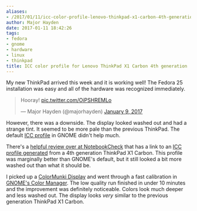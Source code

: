 ```yaml
---
aliases:
- /2017/01/11/icc-color-profile-lenovo-thinkpad-x1-carbon-4th-generation/
author: Major Hayden
date: 2017-01-11 18:42:26
tags:
- fedora
- gnome
- hardware
- linux
- thinkpad
title: ICC color profile for Lenovo ThinkPad X1 Carbon 4th generation
---
```


My new ThinkPad arrived this week and it is working well! The Fedora 25 installation was easy and all of the hardware was recognized immediately.

<blockquote class="twitter-tweet tw-align-center" data-width="500">
  <p lang="en" dir="ltr">
    Hooray! <a href="https://t.co/OiPSHREMLo">pic.twitter.com/OiPSHREMLo</a>
  </p>

  <p>
    &mdash; Major Hayden (@majorhayden) <a href="https://twitter.com/majorhayden/status/818490272036298753">January 9, 2017</a>
  </p>
</blockquote>



However, there was a downside. The display looked washed out and had a strange tint. It seemed to be more pale than the previous ThinkPad. The default [ICC profile][1] in GNOME didn't help much.

There's a [helpful review over at NotebookCheck][2] that has a link to an [ICC profile generated][3] from a 4th generation ThinkPad X1 Carbon. This profile was marginally better than GNOME's default, but it still looked a bit more washed out than what it should be.

I picked up a [ColorMunki Display][4] and went through a fast calibration in [GNOME's Color Manager][5]. The low quality run finished in under 10 minutes and the improvement was definitely noticeable. Colors look much deeper and less washed out. The display looks _very_ similar to the previous generation ThinkPad X1 Carbon.

 [1]: https://en.wikipedia.org/wiki/ICC_profile
 [2]: http://www.notebookcheck.net/Lenovo-ThinkPad-X1-Carbon-2016-Core-i7-WQHD-Ultrabook-Review.162631.0.html
 [3]: http://www.notebookcheck.net/uploads/tx_nbc2/X1_Carbon_WQHD_VVX14T058J00.icm
 [4]: http://www.xrite.com/categories/calibration-profiling/colormunki-display
 [5]: https://help.gnome.org/users/gnome-help/3.14/color.html.en